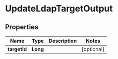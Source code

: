 

# UpdateLdapTargetOutput


## Properties

Name | Type | Description | Notes
------------ | ------------- | ------------- | -------------
**targetId** | **Long** |  |  [optional]



